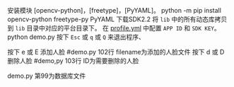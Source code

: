 
安装模块 [opencv-python]，[freetype]，[PyYAML]。
python -m pip install opencv-python freetype-py PyYAML
下载SDK2.2
将 `lib` 中的所有动态库拷贝到 `lib` 目录中对应的平台目录下。
在 [profile.yml](profile.yml) 中配置 `APP ID` 和 `SDK KEY`。
python demo.py 
按下 `Esc` 或 `q` 或 `Q` 来退出程序、

按下 e 或 E 添加人脸   #demo.py 102行 filename为添加的人脸文件
按下 d 或 D 删除人脸   #demo,py 103行 ID为需要删除的人脸

demo.py 第99为数据库文件 

